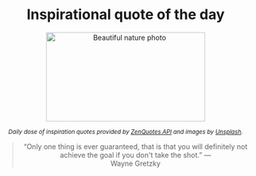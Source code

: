 
<div align="center">

# Inspirational quote of the day

<img src="./data/photo.jpeg" alt="Beautiful nature photo" width="320" height="180">

<sub><i>Daily dose of inspiration quotes provided by [ZenQuotes API](https://zenquotes.io/) and images by [Unsplash](https://unsplash.com/).</i></sub>


<blockquote>&ldquo;Only one thing is ever guaranteed, that is that you will definitely not achieve the goal if you don't take the shot.&rdquo; &mdash; <footer>Wayne Gretzky</footer></blockquote>

</div>
